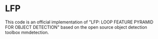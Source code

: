 # LFP
This code is an official implementation of "LFP: LOOP FEATURE PYRAMID FOR OBJECT DETECTION" based on the open source object detection toolbox mmdetection.

